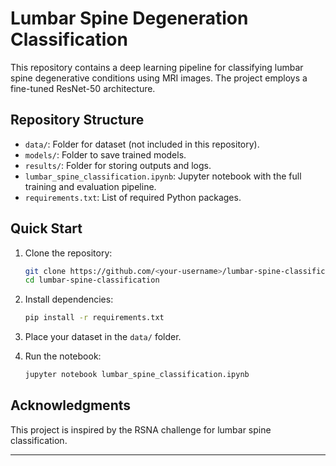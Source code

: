 
# Lumbar Spine Degeneration Classification

This repository contains a deep learning pipeline for classifying lumbar spine degenerative conditions using MRI images. The project employs a fine-tuned ResNet-50 architecture.

## Repository Structure
- `data/`: Folder for dataset (not included in this repository).
- `models/`: Folder to save trained models.
- `results/`: Folder for storing outputs and logs.
- `lumbar_spine_classification.ipynb`: Jupyter notebook with the full training and evaluation pipeline.
- `requirements.txt`: List of required Python packages.

## Quick Start
1. Clone the repository:
   ```bash
   git clone https://github.com/<your-username>/lumbar-spine-classification.git
   cd lumbar-spine-classification
   ```

2. Install dependencies:
   ```bash
   pip install -r requirements.txt
   ```

3. Place your dataset in the `data/` folder.

4. Run the notebook:
   ```bash
   jupyter notebook lumbar_spine_classification.ipynb
   ```

## Acknowledgments
This project is inspired by the RSNA challenge for lumbar spine classification.

---
